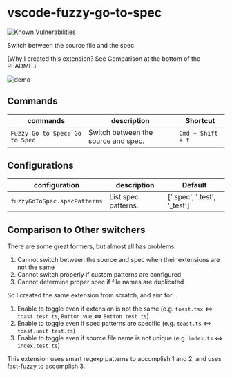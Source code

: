 # vscode-fuzzy-go-to-spec

[![Known Vulnerabilities](https://snyk.io/test/github/bisquit/vscode-fuzzy-go-to-spec/badge.svg)](https://snyk.io/test/github/bisquit/vscode-fuzzy-go-to-spec)

Switch between the source file and the spec.

(Why I created this extension? See Comparison at the bottom of the README.)

![demo](./assets/demo.gif)

## Commands

| commands                       | description                         | Shortcut          |
| ------------------------------ | ----------------------------------- | ----------------- |
| `Fuzzy Go to Spec: Go to Spec` | Switch between the source and spec. | `Cmd + Shift + t` |

## Configurations

| configuration                | description         | Default                     |
| ---------------------------- | ------------------- | --------------------------- |
| `fuzzyGoToSpec.specPatterns` | List spec patterns. | ['.spec', '.test', '_test'] |

## Comparison to Other switchers

There are some great formers, but almost all has problems.

1. Cannot switch between the source and spec when their extensions are not the same
2. Cannot switch properly if custom patterns are configured
3. Cannot determine proper spec if file names are duplicated

So I created the same extension from scratch, and aim for...

1. Enable to toggle even if extension is not the same (e.g. `toast.tsx` <=> `toast.test.ts`, `Button.vue` <=> `Button.test.ts`)
2. Enable to toggle even if spec patterns are specific (e.g. `toast.ts` <=> `toast.unit.test.ts`)
3. Enable to toggle even if source file name is not unique (e.g. `index.ts` <=> `index.test.ts`)

This extension uses smart regexp patterns to accomplish 1 and 2, and uses [fast-fuzzy](https://github.com/EthanRutherford/fast-fuzzy) to accomplish 3.
